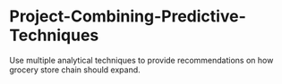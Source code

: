 # Project-Combining-Predictive-Techniques
Use multiple analytical techniques to provide recommendations on how grocery store chain should expand.
